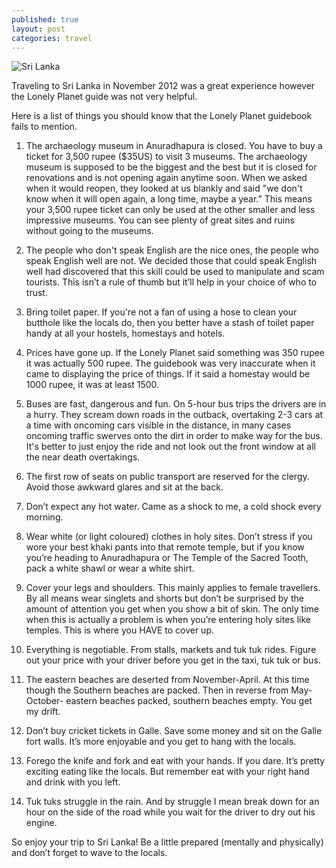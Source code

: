 ```yaml
---
published: true
layout: post
categories: travel
---
```


![Sri Lanka](https://cloud.githubusercontent.com/assets/1730420/6819006/38eae642-d30e-11e4-8c85-ee480ca1e273.jpg)

Traveling to Sri Lanka in November 2012 was a great experience however the Lonely Planet guide was not very helpful.

Here is a list of things you should know that the Lonely Planet guidebook fails to mention.

1. The archaeology museum in Anuradhapura is closed. You have to buy a ticket for 3,500 rupee ($35US) to visit 3 museums. The archaeology museum is supposed to be the biggest and the best but it is closed for renovations and is not opening again anytime soon. When we asked when it would reopen, they looked at us blankly and said "we don't know when it will open again, a long time, maybe a year.” This means your 3,500 rupee ticket can only be used at the other smaller and less impressive museums. You can see plenty of great sites and ruins without going to the museums.

2. The people who don't speak English are the nice ones, the people who speak English well are not. We decided those that could speak English well had discovered that this skill could be used to manipulate and scam tourists. This isn’t a rule of thumb but it’ll help in your choice of who to trust.

3. Bring toilet paper. If you're not a fan of using a hose to clean your butthole like the locals do, then you better have a stash of toilet paper handy at all your hostels, homestays and hotels.

4. Prices have gone up. If the Lonely Planet said something was 350 rupee it was actually 500 rupee. The guidebook was very inaccurate when it came to displaying the price of things. If it said a homestay would be 1000 rupee, it was at least 1500.

5. Buses are fast, dangerous and fun. On 5-hour bus trips the drivers are in a hurry. They scream down roads in the outback, overtaking 2-3 cars at a time with oncoming cars visible in the distance, in many cases oncoming traffic swerves onto the dirt in order to make way for the bus. It's better to just enjoy the ride and not look out the front window at all the near death overtakings.

6. The first row of seats on public transport are reserved for the clergy. Avoid those awkward glares and sit at the back.

7. Don’t expect any hot water. Came as a shock to me, a cold shock every morning.

8. Wear white (or light coloured) clothes in holy sites. Don’t stress if you wore your best khaki pants into that remote temple, but if you know you’re heading to Anuradhapura or The Temple of the Sacred Tooth, pack a white shawl or wear a white shirt.

9. Cover your legs and shoulders. This mainly applies to female travellers. By all means wear singlets and shorts but don’t be surprised by the amount of attention you get when you show a bit of skin. The only time when this is actually a problem is when you’re entering holy sites like temples. This is where you HAVE to cover up.

10. Everything is negotiable. From stalls, markets and tuk tuk rides. Figure out your price with your driver before you get in the taxi, tuk tuk or bus.

11. The eastern beaches are deserted from November-April. At this time though the Southern beaches are packed. Then in reverse from May-October- eastern beaches packed, southern beaches empty. You get my drift.

12. Don’t buy cricket tickets in Galle. Save some money and sit on the Galle fort walls. It’s more enjoyable and you get to hang with the locals.

13. Forego the knife and fork and eat with your hands. If you dare. It’s pretty exciting eating like the locals. But remember eat with your right hand and drink with you left.

14. Tuk tuks struggle in the rain. And by struggle I mean break down for an hour on the side of the road while you wait for the driver to dry out his engine. 

So enjoy your trip to Sri Lanka! Be a little prepared (mentally and physically) and don’t forget to wave to the locals.
